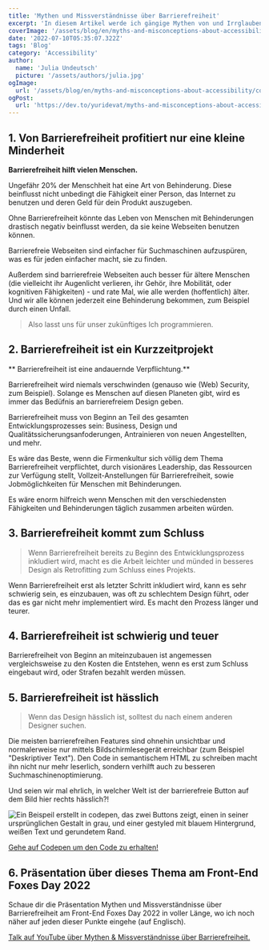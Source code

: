 ```yaml
---
title: 'Mythen und Missverständnisse über Barrierefreiheit'
excerpt: 'In diesem Artikel werde ich gängige Mythen von und Irrglauben gegenüber Barrierefreiheit addressieren, indem ich  Beispiele aufzeige, welche diese zu Nichte machen und Gründe für Barrierefreiheit unterstützt ...'
coverImage: '/assets/blog/en/myths-and-misconceptions-about-accessibility/cover.png'
date: '2022-07-10T05:35:07.322Z'
tags: 'Blog'
category: 'Accessibility'
author:
  name: 'Julia Undeutsch'
  picture: '/assets/authors/julia.jpg'
ogImage:
  url: '/assets/blog/en/myths-and-misconceptions-about-accessibility/cover.png'
ogPost:
  url: 'https://dev.to/yuridevat/myths-and-misconceptions-about-accessibility-48ab'
---
```


## 1. Von Barrierefreiheit profitiert nur eine kleine Minderheit

**Barrierefreiheit hilft vielen Menschen.**

Ungefähr 20% der Menschheit hat eine Art von Behinderung. Diese beinflusst nicht unbedingt die Fähigkeit einer Person, das Internet zu benutzen und deren Geld für dein Produkt auszugeben.

Ohne Barrierefreiheit könnte das Leben von Menschen mit Behinderungen drastisch negativ beinflusst werden, da sie keine Webseiten benutzen können.

Barrierefreie Webseiten sind einfacher für Suchmaschinen aufzuspüren, was es für jeden einfacher macht, sie zu finden.

Außerdem sind barrierefreie Webseiten auch besser für ältere Menschen (die vielleicht ihr Augenlicht verlieren, ihr Gehör, ihre Mobilität, oder kognitiven Fähigkeiten) - und rate Mal, wie alle werden (hoffentlich) älter. Und wir alle können jederzeit eine Behinderung bekommen, zum Beispiel durch einen Unfall.

> Also lasst uns für unser zukünftiges Ich programmieren.

## 2. Barrierefreiheit ist ein Kurzzeitprojekt

** Barrierefreiheit ist eine andauernde Verpflichtung.**

Barrierefreiheit wird niemals verschwinden (genauso wie (Web) Security, zum Beispiel). Solange es Menschen auf diesen Planeten gibt, wird es immer das Bedüfnis an barrierefreiem Design geben.

Barrierefreiheit muss von Beginn an Teil des gesamten Entwicklungsprozesses sein: Business, Design und Qualitätssicherungsanfoderungen, Antrainieren von neuen Angestellten, und mehr.

Es wäre das Beste, wenn die Firmenkultur sich völlig dem Thema Barrierefreiheit verpflichtet, durch visionäres Leadership, das Ressourcen zur Verfügung stellt, Vollzeit-Anstellungen für Barrierefreiheit, sowie Jobmöglichkeiten für Menschen mit Behinderungen.

Es wäre enorm hilfreich wenn Menschen mit den verschiedensten Fähigkeiten und Behinderungen täglich zusammen arbeiten würden.

## 3. Barrierefreiheit kommt zum Schluss

> Wenn Barrierefreiheit bereits zu Beginn des Entwicklungsprozess inkludiert wird, macht es die Arbeit leichter und münded in besseres Design als Retrofitting zum Schluss eines Projekts.

Wenn Barrierefreiheit erst als letzter Schritt inkludiert wird, kann es sehr schwierig sein, es einzubauen, was oft zu schlechtem Design führt, oder das es gar nicht mehr implementiert wird. Es macht den Prozess länger und teurer.

## 4. Barrierefreiheit ist schwierig und teuer

Barrierefreiheit von Beginn an miteinzubauen ist angemessen vergleichsweise zu den Kosten die Entstehen, wenn es erst zum Schluss eingebaut wird, oder Strafen bezahlt werden müssen.

## 5. Barrierefreiheit ist hässlich

> Wenn das Design hässlich ist, solltest du nach einem anderen Designer suchen.

Die meisten barrierefreihen Features sind ohnehin unsichtbar und normalerweise nur mittels Bildschirmlesegerät erreichbar (zum Beispiel "Deskriptiver Text"). Den Code in semantischem HTML zu schreiben macht ihn nicht nur mehr leserlich, sondern verhilft auch zu besseren Suchmaschinenoptimierung.

Und seien wir mal ehrlich, in welcher Welt ist der barrierefreie Button auf dem Bild hier rechts hässlich?!

![Ein Beispeil erstellt in codepen, das zwei Buttons zeigt, einen in seiner ursprünglichen Gestalt in grau, und einer gestyled mit blauem Hintergrund, weißen Text und gerundetem Rand.](/assets/blog/en/myths-and-misconceptions-about-accessibility/image-1.png)

[Gehe auf Codepen um den Code zu erhalten!](https://codepen.io/YuriDevAT/pen/eYMzpgw)

## 6. Präsentation über dieses Thema am Front-End Foxes Day 2022

Schaue dir die Präsentation Mythen und Missverständnisse über Barrierefreiheit am Front-End Foxes Day 2022 in voller Länge, wo ich noch näher auf jeden dieser Punkte eingehe (auf Englisch).

[Talk auf YouTube über Mythen & Missverständnisse über Barrierefreiheit.](https://www.youtube.com/watch?v=9goOuRJMEHY)
